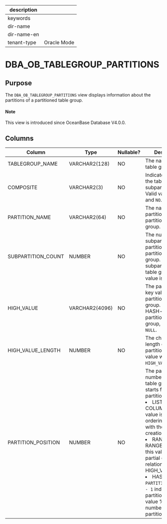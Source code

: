 | description ||
|---|---|
| keywords ||
| dir-name ||
| dir-name-en ||
| tenant-type | Oracle Mode |

# DBA_OB_TABLEGROUP_PARTITIONS

Purpose
-------------------

The `DBA_OB_TABLEGROUP_PARTITIONS` view displays information about the partitions of a partitioned table group.

<main id="notice" type='explain'>
  <h4>Note</h4>
  <p>This view is introduced since OceanBase Database V4.0.0. </p>
</main>

Columns
----------------------



| Column | Type | Nullable? | Description |
|--------------------|----------------|------------|---------------------------|
| TABLEGROUP_NAME | VARCHAR2(128) | NO | The name of the table group. |
| COMPOSITE | VARCHAR2(3) | NO | Indicates whether the table group is subpartitioned. Valid values: `YES` and `NO`. |
| PARTITION_NAME | VARCHAR2(64) | NO | The name of a partition of the partitioned table group. |
| SUBPARTITION_COUNT | NUMBER | NO | The number of subpartitions in the partitions of the partitioned table group. For a non-subpartitioned table group, the value is `NULL`. |
| HIGH_VALUE | VARCHAR2(4096) | NO | The partitioning key value for the partitioned table group. For a HASH- or KEY-partitioned table group, the value is `NULL`. |
| HIGH_VALUE_LENGTH | NUMBER | NO | The character length of the partitioning key value when `HIGH_VALUE` is valid. |
| PARTITION_POSITION | NUMBER | NO | The partition number of the table group, which starts from 1. If the partitioning type is: <li> LIST or LIST COLUMNS, this value is in a partial ordering relation with the partition creation time.   <li> RANGE or RANGE COLUMNS, this value is in a partial ordering relation with HIGH_VALUE.   <li> HASH or KEY, `PARTITION_POSITION - 1` indicates the partitioning key value % the number of partitions. |


